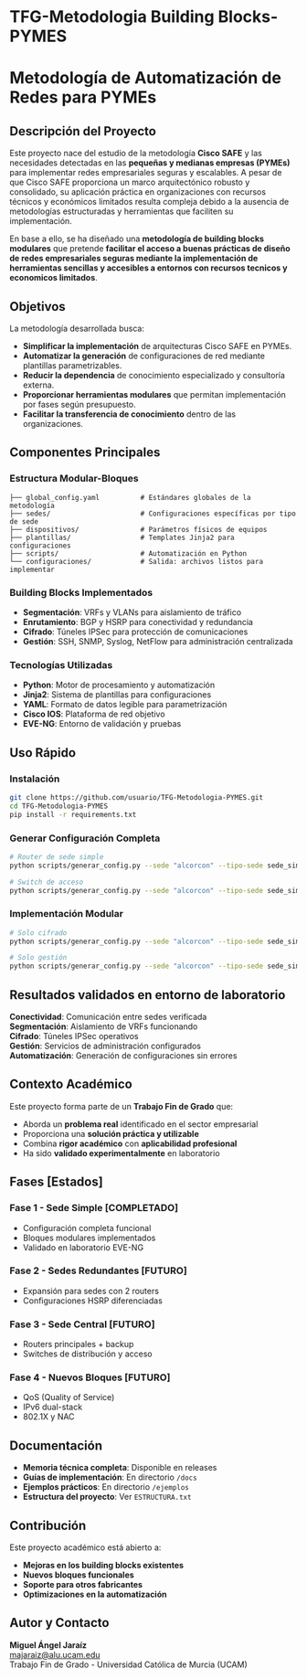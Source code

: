 # TFG-Metodologia Building Blocks-PYMES
# Metodología de Automatización de Redes para PYMEs

## Descripción del Proyecto

Este proyecto nace del estudio de la metodología **Cisco SAFE** y las necesidades detectadas en las **pequeñas y medianas empresas (PYMEs)** para implementar redes empresariales seguras y escalables.
A pesar de que Cisco SAFE proporciona un marco arquitectónico robusto  y consolidado, su aplicación práctica en organizaciones con recursos técnicos y económicos limitados resulta compleja debido a la ausencia de metodologías estructuradas y herramientas que faciliten su implementación.

En base a ello, se ha diseñado una **metodología de building blocks modulares** que pretende **facilitar el acceso a buenas prácticas de diseño de redes empresariales seguras mediante la implementación de herramientas sencillas y accesibles a entornos con recursos tecnicos y economicos limitados**.

## Objetivos

La metodología desarrollada busca:

- **Simplificar la implementación** de arquitecturas Cisco SAFE en PYMEs.
- **Automatizar la generación** de configuraciones de red mediante plantillas parametrizables.
- **Reducir la dependencia** de conocimiento especializado y consultoría externa.
- **Proporcionar herramientas modulares** que permitan implementación por fases según presupuesto.
- **Facilitar la transferencia de conocimiento** dentro de las organizaciones.

## Componentes Principales

### Estructura Modular-Bloques
```
├── global_config.yaml          # Estándares globales de la metodología
├── sedes/                      # Configuraciones específicas por tipo de sede
├── dispositivos/               # Parámetros físicos de equipos
├── plantillas/                 # Templates Jinja2 para configuraciones
├── scripts/                    # Automatización en Python
└── configuraciones/            # Salida: archivos listos para implementar
```

### Building Blocks Implementados

- **Segmentación**: VRFs y VLANs para aislamiento de tráfico
- **Enrutamiento**: BGP y HSRP para conectividad y redundancia
- **Cifrado**: Túneles IPSec para protección de comunicaciones
- **Gestión**: SSH, SNMP, Syslog, NetFlow para administración centralizada

### Tecnologías Utilizadas

- **Python**: Motor de procesamiento y automatización
- **Jinja2**: Sistema de plantillas para configuraciones
- **YAML**: Formato de datos legible para parametrización
- **Cisco IOS**: Plataforma de red objetivo
- **EVE-NG**: Entorno de validación y pruebas

## Uso Rápido

### Instalación
```bash
git clone https://github.com/usuario/TFG-Metodologia-PYMES.git
cd TFG-Metodologia-PYMES
pip install -r requirements.txt
```

### Generar Configuración Completa
```bash
# Router de sede simple
python scripts/generar_config.py --sede "alcorcon" --tipo-sede sede_simple --dispositivo router_simple

# Switch de acceso
python scripts/generar_config.py --sede "alcorcon" --tipo-sede sede_simple --dispositivo switch_acceso_simple
```

### Implementación Modular
```bash
# Solo cifrado
python scripts/generar_config.py --sede "alcorcon" --tipo-sede sede_simple --dispositivo router_simple --bloque-cifrado

# Solo gestión
python scripts/generar_config.py --sede "alcorcon" --tipo-sede sede_simple --dispositivo router_simple --bloque-gestion
```

## Resultados validados en entorno de laboratorio

**Conectividad**: Comunicación entre sedes verificada  
**Segmentación**: Aislamiento de VRFs funcionando  
**Cifrado**: Túneles IPSec operativos  
**Gestión**: Servicios de administración configurados  
**Automatización**: Generación de configuraciones sin errores  

## Contexto Académico

Este proyecto forma parte de un **Trabajo Fin de Grado** que:

- Aborda un **problema real** identificado en el sector empresarial
- Proporciona una **solución práctica y utilizable** 
- Combina **rigor académico** con **aplicabilidad profesional**
- Ha sido **validado experimentalmente** en laboratorio

## Fases [Estados]

### Fase 1 - Sede Simple [COMPLETADO]
- Configuración completa funcional
- Bloques modulares implementados
- Validado en laboratorio EVE-NG

### Fase 2 - Sedes Redundantes [FUTURO]
- Expansión para sedes con 2 routers
- Configuraciones HSRP diferenciadas

### Fase 3 - Sede Central [FUTURO]
- Routers principales + backup
- Switches de distribución y acceso

### Fase 4 - Nuevos Bloques [FUTURO]
- QoS (Quality of Service)
- IPv6 dual-stack
- 802.1X y NAC

## Documentación

- **Memoria técnica completa**: Disponible en releases
- **Guías de implementación**: En directorio `/docs`
- **Ejemplos prácticos**: En directorio `/ejemplos`
- **Estructura del proyecto**: Ver `ESTRUCTURA.txt`

## Contribución

Este proyecto académico está abierto a:
- **Mejoras en los building blocks existentes**
- **Nuevos bloques funcionales**
- **Soporte para otros fabricantes**
- **Optimizaciones en la automatización**


## Autor y Contacto

**Miguel Ángel Jaraíz**  
majaraiz@alu.ucam.edu  
Trabajo Fin de Grado - Universidad Católica de Murcia (UCAM)
